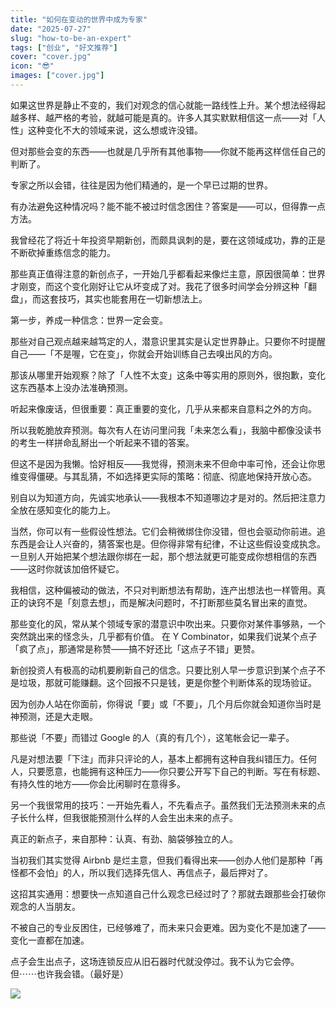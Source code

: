 ```yaml
---
title: "如何在变动的世界中成为专家"
date: "2025-07-27"
slug: "how-to-be-an-expert"
tags: ["创业", "好文推荐"]
cover: "cover.jpg"
icon: "😎"
images: ["cover.jpg"]
---
```

如果这世界是静止不变的，我们对观念的信心就能一路线性上升。某个想法经得起越多样、越严格的考验，就越可能是真的。许多人其实默默相信这一点——对「人性」这种变化不大的领域来说，这么想或许没错。



但对那些会变的东西——也就是几乎所有其他事物——你就不能再这样信任自己的判断了。



专家之所以会错，往往是因为他们精通的，是一个早已过期的世界。



有办法避免这种情况吗？能不能不被过时信念困住？答案是——可以，但得靠一点方法。



我曾经花了将近十年投资早期新创，而颇具讽刺的是，要在这领域成功，靠的正是不断砍掉重练信念的能力。



那些真正值得注意的新创点子，一开始几乎都看起来像烂主意，原因很简单：世界才刚变，而这个变化刚好让它从坏变成了对。我花了很多时间学会分辨这种「翻盘」，而这套技巧，其实也能套用在一切新想法上。



第一步，养成一种信念：世界一定会变。



那些对自己观点越来越笃定的人，潜意识里其实是认定世界静止。只要你不时提醒自己——「不是喔，它在变」，你就会开始训练自己去嗅出风的方向。



那该从哪里开始观察？除了「人性不太变」这条中等实用的原则外，很抱歉，变化这东西基本上没办法准确预测。



听起来像废话，但很重要：真正重要的变化，几乎从来都来自意料之外的方向。



所以我乾脆放弃预测。每次有人在访问里问我「未来怎么看」，我脑中都像没读书的考生一样拼命乱掰出一个听起来不错的答案。



但这不是因为我懒。恰好相反——我觉得，预测未来不但命中率可怜，还会让你思维变得僵硬。与其乱猜，不如选择更实际的策略：彻底、彻底地保持开放心态。



别自以为知道方向，先诚实地承认——我根本不知道哪边才是对的。然后把注意力全放在感知变化的能力上。



当然，你可以有一些假设性想法。它们会稍微绑住你没错，但也会驱动你前进。追东西是会让人兴奋的，猜答案也是。但你得非常有纪律，不让这些假设变成执念。
一旦别人开始把某个想法跟你绑在一起，那个想法就更可能变成你想相信的东西——这时你就该加倍怀疑它。



我相信，这种偏被动的做法，不只对判断想法有帮助，连产出想法也一样管用。真正的诀窍不是「刻意去想」，而是解决问题时，不打断那些莫名冒出来的直觉。



那些变化的风，常从某个领域专家的潜意识中吹出来。只要你对某件事够熟，一个突然跳出来的怪念头，几乎都有价值。
在 Y Combinator，如果我们说某个点子「疯了点」，那通常是称赞——搞不好还比「这点子不错」更赞。



新创投资人有极高的动机要刷新自己的信念。只要比别人早一步意识到某个点子不是垃圾，那就可能赚翻。这个回报不只是钱，更是你整个判断体系的现场验证。



因为创办人站在你面前，你得说「要」或「不要」，几个月后你就会知道你当时是神预测，还是大走眼。



那些说「不要」而错过 Google 的人（真的有几个），这笔帐会记一辈子。



凡是对想法要「下注」而非只评论的人，基本上都拥有这种自我纠错压力。任何人，只要愿意，也能拥有这种压力——你只要公开写下自己的判断。写在有标题、有持久性的地方——你会比闲聊时在意得多。



另一个我很常用的技巧：一开始先看人，不先看点子。虽然我们无法预测未来的点子长什么样，但我很能预测什么样的人会生出未来的点子。



真正的新点子，来自那种：认真、有劲、脑袋够独立的人。



当初我们其实觉得 Airbnb 是烂主意，但我们看得出来——创办人他们是那种「再怪都不会怕」的人，所以我们选择先信人、再信点子，最后押对了。



这招其实通用：想要快一点知道自己什么观念已经过时了？那就去跟那些会打破你观念的人当朋友。



不被自己的专业反困住，已经够难了，而未来只会更难。因为变化不是加速了——变化一直都在加速。



点子会生出点子，这场连锁反应从旧石器时代就没停过。我不认为它会停。
但⋯⋯也许我会错。（最好是）




![](https://prod-files-secure.s3.us-west-2.amazonaws.com/112d0858-5090-4d34-a606-b75eb8d65fd2/46476355-9cf3-4e99-9b7a-3531bc426380/1000202064.png?X-Amz-Algorithm=AWS4-HMAC-SHA256&X-Amz-Content-Sha256=UNSIGNED-PAYLOAD&X-Amz-Credential=ASIAZI2LB466SAWDDH5B%2F20251015%2Fus-west-2%2Fs3%2Faws4_request&X-Amz-Date=20251015T024347Z&X-Amz-Expires=3600&X-Amz-Security-Token=IQoJb3JpZ2luX2VjEMP%2F%2F%2F%2F%2F%2F%2F%2F%2F%2FwEaCXVzLXdlc3QtMiJHMEUCIQDm02LEollbpEKcPS0A76xMKT6v18j7I0B1pdL0N4%2FlowIgZNEwqsendCdpVQ2Mh2XXDbYCSM2grZxhowBNAuWlLS4q%2FwMIaxAAGgw2Mzc0MjMxODM4MDUiDP9vaoOA2I2Wao1KOSrcA9yLvsK3bcjGXoBdgjEj%2Bwp3Zdg0Hv%2BrcKtiv8Vkqr6dTxAB8KwrhKbIFnThUbpUo85tAaJH%2Fi%2BNnxUqdT3pzZULvhoCyKEy6g0%2BIugUFtIGt1U8jNCatcEBghOsPusa35FWFKXAqKZkggYqbiQ9yc1HiGyq8I3MRoZxmDa0es%2FAgd%2BdZhd4U%2BN%2BWzyNU07dcpK4ej39YGLMm37FZHlMRnCuNQgQe8qfsaCf0AZxsilsxOPTJyWPDFVYbHss2sr3m03w%2F4RMgYNUKouoycwxw48zbEIiRVyj%2BIM6zCQLOWGrHoyvSpW7K4vRq7H8qMGuLF5NpHv%2BP3EloPoP5KrjzmaMhuln6R6EWzEgENuiLCeJXbAppgWNYnQBiIRBoEtP%2F9rbH28l9bmxxTOzF3H07fCvPNQ4j%2BVnC2VJqjqDe%2Fk4De5P%2B4oy7khEJXQrY0whbmY9Imlb7lkiVRToxPWg9lqifpK5K9tjx%2BF9c%2B9YEy1c1%2FduJClQp8wkamdzOz6RdksT%2FEbOBoRiR0%2BktSPQ0ueMZfJ4TMSaVmsInyvAMgHZIh6OKsOwx0dzRuOvvDsPtHo24L7%2B0%2FrTGf%2BAkZqwioRgytxa6kWqg0kgWfumUg0BQ0K8rtJxMTlGrrxWMIiJvMcGOqUBOiGix%2BB6H5d34re4WsVdb3h0UUtaOc6QJoesHs2os1wsH4Vo1tzihRPN5pkDzLcI%2FLbcEy1BRvVBBLgW2GzsQ7yiVCrRZLOVkRnsrCfLi8mz3dGdxnWY0nbGV6DKBWG329sNamh0ZBC%2Btz75aF%2F4wQQ2L6NjJsQbg1rbseI4ilwAfrhNxV6ouwhTLh6b7VfE8OZFKU6aiRLFVI99HKSYdOmwaje2&X-Amz-Signature=0d4c4df411e46af9bae6d30d1a2cb721a4300757401ce76b92b513e3c25db883&X-Amz-SignedHeaders=host&x-amz-checksum-mode=ENABLED&x-id=GetObject)

